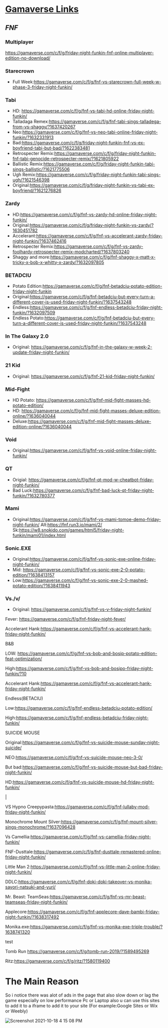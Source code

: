 # [Gamaverse Links](www.gamaverse.com)

## *FNF*

### Multiplayer
https://gamaverse.com/c/f/g/friday-night-funkin-fnf-online-multiplayer-edition-no-download/

### Starecrown
   - Full Week:https://gamaverse.com/c/f/g/fnf-vs-starecrown-full-week-w-phase-3-friday-night-funkin/

### Tabi
   - HD: https://gamaverse.com/c/f/g/fnf-vs-tabi-hd-online-friday-night-funkin/
   - Talladaga Remex:https://gamaverse.com/c/f/g/fnf-tabi-sings-talladega-from-vs-shaggy/?1637420267
   - Neo:https://gamaverse.com/c/f/g/fnf-vs-neo-tabi-online-friday-night-funkin/?1632331913
   - Bad:https://gamaverse.com/c/f/g/friday-night-funkin-fnf-vs-ex-boyfriend-tabi-but-bad/?1622383481
   - Retrospecter Remix:https://gamaverse.com/c/f/g/friday-night-funkin-fnf-tabi-genocide-retrospecter-remix/?1621805922
   - Ballistic Remix:https://gamaverse.com/c/f/g/friday-night-funkin-tabi-sings-ballistic/?1621775506
   - Ugh Remix:https://gamaverse.com/c/f/g/friday-night-funkin-tabi-sings-ugh/?1621546398
   - Original:https://gamaverse.com/c/f/g/friday-night-funkin-vs-tabi-ex-boyfriend/?1621276826

### Zardy
   - HD:https://gamaverse.com/c/f/g/fnf-vs-zardy-hd-online-friday-night-funkin/
   - Original:https://gamaverse.com/c/f/g/friday-night-funkin-vs-zardy/?1630451782
   - Accelerant:https://gamaverse.com/c/f/g/fnf-vs-accelerant-zardy-friday-night-funkin/?1637462416
   - Retrospecter Remix:https://gamaverse.com/c/f/g/fnf-vs-zardy-foolhardy-retrospecter-remix-modcharted/?1637803240
   - Shaggy and more:https://gamaverse.com/c/f/g/fnf-shaggy-x-matt-x-tricky-x-bob-x-whitty-x-zardy/?1632097805

### BETADCIU 
   - Potato Edition:https://gamaverse.com/c/f/g/fnf-betadciu-potato-edition-friday-night-funkin
   - Original:https://gamaverse.com/c/f/g/fnf-betadciu-but-every-turn-a-different-cover-is-used-friday-night-funkin/?1637543248
   - Endless:https://gamaverse.com/c/f/g/fnf-endless-betadciu-friday-night-funkin/?1632097509
   - Endless Potato:https://gamaverse.com/c/f/g/fnf-betadciu-but-every-turn-a-different-cover-is-used-friday-night-funkin/?1637543248
  
### In The Galaxy 2.0
   - Original: https://gamaverse.com/c/f/g/fnf-in-the-galaxy-w-week-2-update-friday-night-funkin/
### 21 Kid
   - Original: https://gamaverse.com/c/f/g/fnf-21-kid-friday-night-funkin/

### Mid-Fight 
   - HD Potato: https://gamaverse.com/c/f/g/fnf-mid-fight-masses-hd-potato-edition/
   - HD: https://gamaverse.com/c/f/g/fnf-mid-fight-masses-deluxe-edition-online/?1636040044
   - Deluxe:https://gamaverse.com/c/f/g/fnf-mid-fight-masses-deluxe-edition-online/?1636040044

### Void 
   - Original:https://gamaverse.com/c/f/g/fnf-vs-void-online-friday-night-funkin/

### QT
   - Origial: https://gamaverse.com/c/f/g/fnf-qt-mod-w-cheatbot-friday-night-funkin/
   - Bad Luck:https://gamaverse.com/c/f/g/fnf-bad-luck-qt-friday-night-funkin/?1632780377
### Mami
   - Original:https://gamaverse.com/c/f/g/fnf-vs-mami-tomoe-demo-friday-night-funkin/
     Alt:https://fnf.run3.io/mami/2/
     Sk:https://w8.snokido.com/games/html5/friday-night-funkin/mami01/index.html

### Sonic.EXE
   - Original:https://gamaverse.com/c/f/g/fnf-vs-sonic-exe-online-friday-night-funkin/  
   - Mid: https://gamaverse.com/c/f/g/fnf-vs-sonic-exe-2-0-potato-edition/?1638413157 
   - Low:https://gamaverse.com/c/f/g/fnf-vs-sonic-exe-2-0-mashed-potato-edition/?1638411943


### Vs./v/
   - Original: https://gamaverse.com/c/f/g/fnf-vs-v-friday-night-funkin/

Fever: https://gamaverse.com/c/f/g/fnf-friday-night-fever/

Accelerant Hank:https://gamaverse.com/c/f/g/fnf-vs-accelerant-hank-friday-night-funkin/

   B&B 

LOW: https://gamaverse.com/c/f/g/fnf-vs-bob-and-bosip-potato-edition-feat-optimization/

High:https://gamaverse.com/c/f/g/fnf-vs-bob-and-bosipo-friday-night-funkin/?10

Accelerant Hank:https://gamaverse.com/c/f/g/fnf-vs-accelerant-hank-friday-night-funkin/

   Endless(BETACIU)

Low:https://gamaverse.com/c/f/g/fnf-endless-betadciu-potato-edition/

High:https://gamaverse.com/c/f/g/fnf-endless-betadciu-friday-night-funkin/

   SUICIDE MOUSE

Original:https://gamaverse.com/c/f/g/fnf-vs-suicide-mouse-sunday-night-suicide/

NEO:https://gamaverse.com/c/f/g/fnf-vs-suicide-mouse-neo-3-0/

But bad:https://gamaverse.com/c/f/g/fnf-vs-suicide-mouse-but-bad-friday-night-funkin/

HD:https://gamaverse.com/c/f/g/fnf-vs-suicide-mouse-hd-friday-night-funkin/

|

VS Hypno Creepypasta:https://gamaverse.com/c/f/g/fnf-lullaby-mod-friday-night-funkin/

Monochrome Mount Silver:https://gamaverse.com/c/f/g/fnf-mount-silver-sings-monochrome/?1637096428

Vs Camellia:https://gamaverse.com/c/f/g/fnf-vs-camellia-friday-night-funkin/

FNF-Dusttale:https://gamaverse.com/c/f/g/fnf-dusttale-remastered-online-friday-night-funkin/

Little Man 2:https://gamaverse.com/c/f/g/fnf-vs-little-man-2-online-friday-night-funkin/

DDLC:https://gamaverse.com/c/f/g/fnf-doki-doki-takeover-vs-monika-sayori-natsuki-and-yuri/

Mr. Beast: TeamSeas:https://gamaverse.com/c/f/g/fnf-vs-mr-beast-teamseas-friday-night-funkin/

Applecore:https://gamaverse.com/c/f/g/fnf-applecore-dave-bambi-friday-night-funkin/?1638317492

Monika.exe:https://gamaverse.com/c/f/g/fnf-vs-monika-exe-triple-trouble/?1638741320

test

Tomb Run https://gamaverse.com/c/f/g/tomb-run-2019/?1589495269

Ritz:https://gamaverse.com/c/f/g/ritz/?1580119400

# The Main Reason
So i notice there was alot of ads in the page that also slow down or lag the game especially on low performance Pc or Laptop 
also u can use this sites to add it to a iframe to add it to your site (For example:Google Sites or Wix or Weebly) 



![Screenshot 2021-10-18 4 15 08 PM](https://user-images.githubusercontent.com/62034513/137800491-58c3143a-1b5c-46dc-b6b7-ca5ca9585c1c.png)
